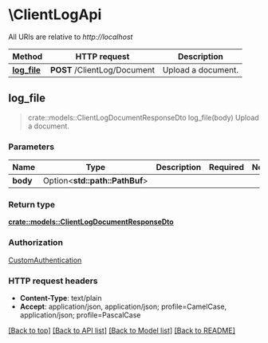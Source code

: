 # \ClientLogApi

All URIs are relative to *http://localhost*

Method | HTTP request | Description
------------- | ------------- | -------------
[**log_file**](ClientLogApi.md#log_file) | **POST** /ClientLog/Document | Upload a document.



## log_file

> crate::models::ClientLogDocumentResponseDto log_file(body)
Upload a document.

### Parameters


Name | Type | Description  | Required | Notes
------------- | ------------- | ------------- | ------------- | -------------
**body** | Option<**std::path::PathBuf**> |  |  |

### Return type

[**crate::models::ClientLogDocumentResponseDto**](ClientLogDocumentResponseDto.md)

### Authorization

[CustomAuthentication](../README.md#CustomAuthentication)

### HTTP request headers

- **Content-Type**: text/plain
- **Accept**: application/json, application/json; profile=CamelCase, application/json; profile=PascalCase

[[Back to top]](#) [[Back to API list]](../README.md#documentation-for-api-endpoints) [[Back to Model list]](../README.md#documentation-for-models) [[Back to README]](../README.md)

